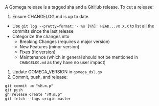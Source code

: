 A Gomega release is a tagged sha and a GitHub release. To cut a release:

1. Ensure CHANGELOG.md is up to date.

- Use `git log --pretty=format:'- %s [%h]' HEAD...vX.X.X` to list all the commits since the last release
- Categorize the changes into
  - Breaking Changes (requires a major version)
  - New Features (minor version)
  - Fixes (fix version)
  - Maintenance (which in general should not be mentioned in `CHANGELOG.md` as they have no user impact)

1. Update GOMEGA_VERSION in `gomega_dsl.go`
1. Commit, push, and release:

```
git commit -m "vM.m.p"
git push
gh release create "vM.m.p"
git fetch --tags origin master
```
